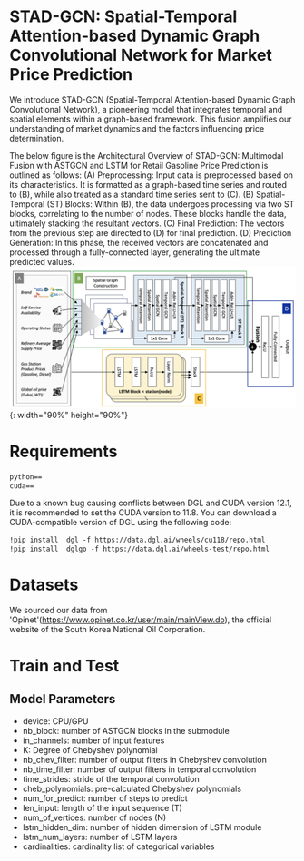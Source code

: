 # STAD-GCN: Spatial-Temporal Attention-based Dynamic Graph Convolutional Network for Market Price Prediction
We introduce STAD-GCN (Spatial-Temporal Attention-based Dynamic Graph Convolutional Network), a pioneering model that integrates temporal and spatial elements within a graph-based framework. This fusion amplifies our understanding of market dynamics and the factors influencing price determination. 

The below figure is the Architectural Overview of STAD-GCN: Multimodal Fusion with ASTGCN and LSTM for Retail Gasoline Price Prediction is outlined as follows: (A) Preprocessing: Input data is preprocessed based on its characteristics. It is formatted as a graph-based time series and routed to (B), while also treated as a standard time series sent to (C). (B) Spatial-Temporal (ST) Blocks: Within (B), the data undergoes processing via two ST blocks, correlating to the number of nodes. These blocks handle the data, ultimately stacking the resultant vectors. (C) Final Prediction: The vectors from the previous step are directed to (D) for final prediction. (D) Prediction Generation: In this phase, the received vectors are concatenated and processed through a fully-connected layer, generating the ultimate predicted values.
<img src='figure/model_architecture.png'>{: width="90%" height="90%"}

# Requirements
```
python==
cuda==
```
Due to a known bug causing conflicts between DGL and CUDA version 12.1, it is recommended to set the CUDA version to 11.8.
You can download a CUDA-compatible version of DGL using the following code:
```
!pip install  dgl -f https://data.dgl.ai/wheels/cu118/repo.html
!pip install  dglgo -f https://data.dgl.ai/wheels-test/repo.html
```

# Datasets
We sourced our data from 'Opinet'(https://www.opinet.co.kr/user/main/mainView.do), the official website of the South Korea National Oil Corporation.

# Train and Test
## Model Parameters
- device: CPU/GPU
- nb_block: number of ASTGCN blocks in the submodule
- in_channels: number of input features
- K: Degree of Chebyshev polynomial
- nb_chev_filter: number of output filters in Chebyshev convolution
- nb_time_filter: number of output filters in temporal convolution
- time_strides: stride of the temporal convolution
- cheb_polynomials: pre-calculated Chebyshev polynomials
- num_for_predict: number of steps to predict
- len_input: length of the input sequence (T)
- num_of_vertices: number of nodes (N)
- lstm_hidden_dim: number of hidden dimension of LSTM module
- lstm_num_layers: number of LSTM layers
- cardinalities: cardinality list of categorical variables
